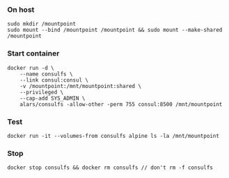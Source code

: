 ### On host
```
sudo mkdir /mountpoint
sudo mount --bind /mountpoint /mountpoint && sudo mount --make-shared /mountpoint
```
### Start container
```
docker run -d \
	--name consulfs \
	--link consul:consul \
	-v /mountpoint:/mnt/mountpoint:shared \
	--privileged \
	--cap-add SYS_ADMIN \
	alars/consulfs -allow-other -perm 755 consul:8500 /mnt/mountpoint
```

### Test
```
docker run -it --volumes-from consulfs alpine ls -la /mnt/mountpoint
```
### Stop
```
docker stop consulfs && docker rm consulfs // don't rm -f consulfs
```